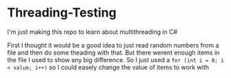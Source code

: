 # Threading-Testing
I'm just making this repo to learn about multithreading in C#

First I thought it would be a good idea to just read random numbers from a file and then do some theading with that.
But there werent enough items in the file I used to show any big difference. So I just used a ```for (int i = 0; i < value; i++)``` so I could 
easely change the value of items to work with
